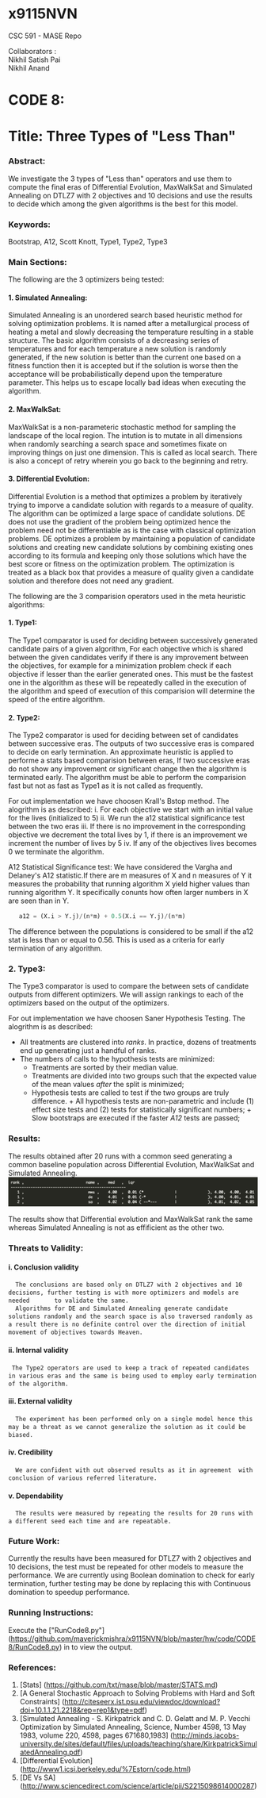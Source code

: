 # x9115NVN
CSC 591 - MASE Repo

Collaborators :   
Nikhil Satish Pai   
Nikhil Anand  

# CODE 8:   
# Title: Three Types of "Less Than" 

### Abstract:   
We investigate the 3 types of "Less than" operators and use them to compute the final eras of Differential Evolution, MaxWalkSat and Simulated Annealing on DTLZ7 with 2 objectives and 10 decisions and use the results to decide which among the given algorithms is the best for this model.

### Keywords:  
Bootstrap, A12, Scott Knott, Type1, Type2, Type3

### Main Sections:   
The following are the 3 optimizers being tested:    
#### 1. Simulated Annealing:  
   Simulated Annealing is an unordered search based heuristic method for solving optimization problems. It is named after a metallurgical process of heating a metal and slowly decreasing the temperature resulting in a stable structure.
   The basic algorithm consists of a decreasing series of temperatures and for each temperature a new solution is randomly generated, if the new solution is better than the current one based on a fitness function then it is accepted but if the solution is worse then the acceptance will be probabilistically depend upon the temperature parameter. This helps us to escape locally bad ideas when executing the algorithm.

#### 2. MaxWalkSat:   
   MaxWalkSat is a non-parameteric stochastic method for sampling the landscape of the local region. The intution is to mutate in all dimensions when randomly searching a search space and sometimes fixate on improving things on just one dimension. This is called as local search.
  There is also a concept of retry wherein you go back to the beginning and retry.

#### 3. Differential Evolution: 
   Differential Evolution is a method that optimizes a problem by iteratively trying to imporve a candidate solution with regards to a measure of quality. The algorithm can be optimized a large space of candidate solutions. DE does not use the gradient of the problem being optimized hence the problem need not be differentiable as is the case with classical optimization problems.
   DE optimizes a problem by maintaining a population of candidate solutions and creating new candidate solutions by combining existing ones according to its formula and keeping only those solutions which have the best score or fitness on the optimization problem. The optimization is treated as a black box that provides a measure of quality given a candidate solution and therefore does not need any gradient.
   
The following are the 3 comparision operators used in the meta heuristic algorithms:   
#### 1. Type1:     
   The Type1 comparator is used for deciding between successively generated candidate pairs of a given algorithm, For each objective which is shared between the given candidates verify if there is any improvement between the objectives, for example for a minimization problem check if each objective if lesser than the earlier generated ones. 
   This must be the fastest one in the algorithm as these will be repeatedly called in the execution of the algorithm and speed of execution of this comparision will determine the speed of the entire algorithm.

#### 2. Type2:         
   The Type2 comparator is used for deciding between set of candidates between successive eras. The outputs of two successive eras is compared to decide on early termination. An approximate heuristic is applied to performe a stats based comparision between eras, If two successive eras do not show any improvement or significant change then the algorithm is terminated early. The algorithm must be able to perform the comparision fast but not as fast as Type1 as it is not called as frequently.

  For out implementation we have choosen Krall's Bstop method. The alogrithm is as described:
    i. For each objective we start with an initial value for the lives (initialized to 5)
   ii. We run the a12 statistical significance test between the two eras
  iii. If there is no improvement in the corresponding objective we decrement the total lives by 1, if there is an improvement we increment the        number of lives by 5
   iv. If any of the objectives lives becomes 0 we terminate the algorithm.
   
   A12 Statistical Significance test:
       We have considered the Vargha and Delaney's A12 statistic.If there are m measures of X and n measures of Y it measures the probability that running algorithm X yield higher values than running algorithm Y. It specifically conunts how often larger numbers in X are seen than in Y.
```python
   a12 = (X.i > Y.j)/(n*m) + 0.5(X.i == Y.j)/(n*m) 
```
   The difference between the populations is considered to be small if the a12 stat is less than or equal to 0.56. This is used as a criteria for early termination of any algorithm.


### 2. Type3:
   The Type3 comparator is used to compare the between sets of candidate outputs from different optimizers. We will assign rankings to each of the optimizers based on the output of the optimizers.
    
  For out implementation we have choosen Saner Hypothesis Testing. The alogrithm is as described:    
+ All treatments are clustered into _ranks_. In practice, dozens
  of treatments end up generating just a handful of ranks.
+ The numbers of calls to the hypothesis tests are minimized:
    + Treatments are sorted by their median value.
    + Treatments are divided into two groups such that the
      expected value of the mean values _after_ the split is minimized;
    + Hypothesis tests are called to test if the two groups are truly difference.
          + All hypothesis tests are non-parametric and include (1) effect size tests
            and (2) tests for statistically significant numbers;
          + Slow bootstraps are executed  if the faster _A12_ tests are passed;
 


### Results:  
  The results obtained after 20 runs with a common seed generating a common baseline population across Differential Evolution, MaxWalkSat and Simulated Annealing.
![soemTExt](./img/CODE8_Results.png)


The results show that Differential evolution and MaxWalkSat rank the same whereas Simulated Annealing is not as effificient as the other two.

### Threats to Validity:   
####   i. Conclusion validity      
      The conclusions are based only on DTLZ7 with 2 objectives and 10 decisions, further testing is with more optimizers and models are needed       to validate the same.
      Algorithms for DE and Simulated Annealing generate candidate solutions randomly and the search space is also traversed randomly as a result there is no definite control over the direction of initial movement of objectives towards Heaven. 

####  ii. Internal validity     
     The Type2 operators are used to keep a track of repeated candidates in various eras and the same is being used to employ early termination of the algorithm.

#### iii. External validity            
      The experiment has been performed only on a single model hence this may be a threat as we cannot generalize the solution as it could be biased.

####  iv. Credibility               
      We are confident with out observed results as it in agreement  with conclusion of various referred literature.
 
####   v. Dependability              
      The results were measured by repeating the results for 20 runs with a different seed each time and are repeatable.

### Future Work:    

  Currently the results have been measured for DTLZ7 with 2 objectives and 10 decisions, the test must be repeated for other models to measure the performance. 
  We are currently using Boolean domination to check for early termination, further testing may be done by replacing this with Continuous domination to speedup performance.
  
### Running Instructions:    
  Execute the ["RunCode8.py"] (https://github.com/maverickmishra/x9115NVN/blob/master/hw/code/CODE8/RunCode8.py) in to view the output.     


### References:     
1. [Stats] (https://github.com/txt/mase/blob/master/STATS.md)
2. [A General Stochastic Approach to Solving Problems with Hard and Soft Constraints] (http://citeseerx.ist.psu.edu/viewdoc/download?doi=10.1.1.21.2218&rep=rep1&type=pdf)
3. [Simulated Annealing - S. Kirkpatrick and C. D. Gelatt and M. P. Vecchi Optimization by Simulated Annealing, Science, Number 4598, 13 May 1983, volume 220, 4598, pages 671680,1983] (http://minds.jacobs-university.de/sites/default/files/uploads/teaching/share/KirkpatrickSimulatedAnnealing.pdf)
4. [Differential Evolution] (http://www1.icsi.berkeley.edu/%7Estorn/code.html)
5. [DE Vs SA] (http://www.sciencedirect.com/science/article/pii/S2215098614000287)

